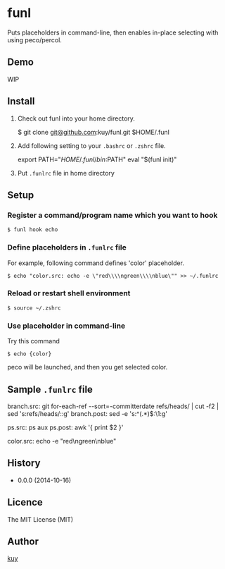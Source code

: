 funl
====

Puts placeholders in command-line, then enables in-place selecting with using peco/percol.

## Demo

WIP


## Install

1. Check out funl into your home directory.

    $ git clone git@github.com:kuy/funl.git $HOME/.funl

2. Add following setting to your `.bashrc` or `.zshrc` file.

    export PATH="$HOME/.funl/bin:$PATH"
    eval "$(funl init)"

3. Put `.funlrc` file in home directory


## Setup

### Register a command/program name which you want to hook

    $ funl hook echo

### Define placeholders in `.funlrc` file

For example, following command defines 'color' placeholder.

    $ echo "color.src: echo -e \"red\\\\ngreen\\\\nblue\"" >> ~/.funlrc

### Reload or restart shell environment

    $ source ~/.zshrc

### Use placeholder in command-line

Try this command

    $ echo {color}

peco will be launched, and then you get selected color.


## Sample `.funlrc` file

branch.src: git for-each-ref --sort=-committerdate refs/heads/ | cut -f2 | sed 's:refs/heads/::g'
branch.post: sed -e 's:^\(.*\)$:\1:g'

ps.src: ps aux
ps.post: awk '{ print $2 }'

color.src: echo -e "red\\ngreen\\nblue"


## History

- 0.0.0 (2014-10-16)


## Licence

The MIT License (MIT)


## Author

[kuy](https://github.com/kuy)
